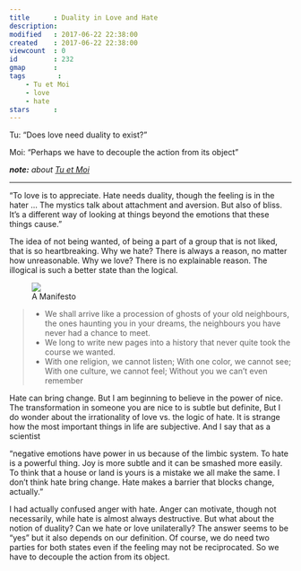 ```yaml
---
title      : Duality in Love and Hate
description: 
modified   : 2017-06-22 22:38:00
created    : 2017-06-22 22:38:00
viewcount  : 0
id         : 232
gmap       : 
tags        :
    - Tu et Moi
    - love
    - hate
stars      : 
---
```


Tu: “Does love need duality to exist?”

Moi: “Perhaps we have to decouple the action from its object”

***note:** about [Tu et Moi](Ce-que-tu-demandes)*

----

“To love is to appreciate. Hate needs duality, though the feeling is in the hater … The mystics talk about attachment and aversion. But also of bliss. It’s a different way of looking at things beyond the emotions that these things cause.”

The idea of not being wanted, of being a part of a group that is not liked, that is so heartbreaking. Why we hate? There is always a reason, no matter how unreasonable. Why we love? There is no explainable reason. The illogical is such a better state than the logical.

<figure>
    <img src="IMG_9821.jpg">
    <figcaption>A Manifesto</figcaption>
</figure>

<blockquote>
    <ul>
        <li>We shall arrive like a procession of ghosts of your old neighbours, the ones haunting you in your dreams, the neighbours you have never had a chance to meet.</li>
        <li>We long to write new pages into a history that never quite took the course we wanted.</li>
        <li>With one religion, we cannot listen; With one color, we cannot see; With one culture, we cannot feel; Without you we can’t even remember</li>
    </ul>
</blockquote>

Hate can bring change. But I am beginning to believe in the power of nice. The transformation in someone you are nice to is subtle but definite, But I do wonder about the irrationality of love vs. the logic of hate. It is strange how the most important things in life are subjective. And I say that as a scientist

“negative emotions have power in us because of the limbic system. To hate is a powerful thing. Joy is more subtle and it can be smashed more easily. To think that a house or land is yours is a mistake we all make the same. I don’t think hate bring change. Hate makes a barrier that blocks change, actually.”

I had actually confused anger with hate. Anger can motivate, though not necessarily, while hate is almost always destructive. But what about the notion of duality? Can we hate or love unilaterally? The answer seems to be “yes” but it also depends on our definition. Of course, we do need two parties for both states even if the feeling may not be reciprocated. So we have to decouple the action from its object.
